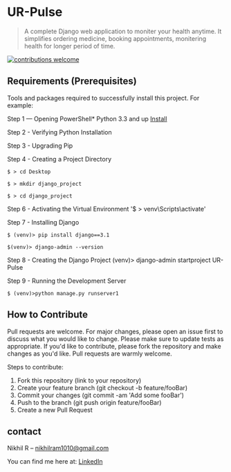 # UR-Pulse
>A complete Django web application to moniter your health anytime. It simplifies ordering medicine, booking appointments, monitering health for longer period of time.

[![contributions welcome](https://img.shields.io/badge/contributions-welcome-brightgreen.svg?style=flat)](https://github.com/dwyl/esta/issues)




## Requirements  (Prerequisites)
Tools and packages required to successfully install this project.
For example:

Step 1 — Opening PowerShell* Python 3.3 and up [Install](https://link-for-setup-guide)

Step 2 - Verifying Python Installation

Step 3 - Upgrading Pip

Step 4 - Creating a Project Directory

`$ > cd Desktop`

`$ > mkdir django_project`

`$ > cd django_project`

Step 6 - Activating the Virtual Environment
'$ > venv\Scripts\activate'


Step 7 - Installing Django

`$ (venv)> pip install django==3.1`

`$(venv)> django-admin --version`

Step 8 - Creating the Django Project
(venv)> django-admin startproject UR-Pulse


Step 9 - Running the Development Server

`$ (venv)>python manage.py runserver1`






## How to Contribute

Pull requests are welcome. For major changes, please open an issue first to discuss what you would like to change. Please make sure to update tests as appropriate. If you'd like to contribute, please fork the repository and make changes as you'd like. Pull requests are warmly welcome.

Steps to contribute:
1. Fork this repository (link to your repository)
2. Create your feature branch (git checkout -b feature/fooBar)
3. Commit your changes (git commit -am 'Add some fooBar')
4. Push to the branch (git push origin feature/fooBar)
5. Create a new Pull Request



## contact 
Nikhil R  – nikhilram1010@gmail.com
 
 You can find me here at:
[LinkedIn](https://www.linkedin.com/in/nikhil11r/)


